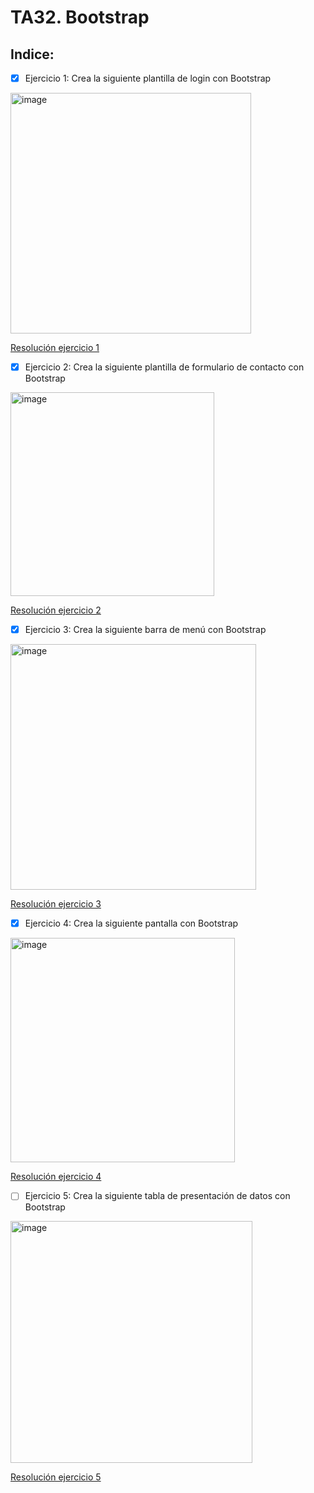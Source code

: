 # TA32. Bootstrap

## Indice:

- [X] Ejercicio 1: Crea la siguiente plantilla de login con Bootstrap

<img width="385" alt="image" src="https://user-images.githubusercontent.com/110301198/236858273-df4685ca-4177-4524-bdda-c5bb11f9e678.png">



[Resolución ejercicio 1](https://techma-fullstack-java-angular.github.io/TA32/Ejercicio1)

- [X] Ejercicio 2: Crea la siguiente plantilla de formulario de contacto con Bootstrap

<img width="326" alt="image" src="https://user-images.githubusercontent.com/110301198/236858551-e82d1118-25e6-4f80-956b-2e629da6903c.png">


[Resolución ejercicio 2](https://techma-fullstack-java-angular.github.io/TA32/Ejercicio2)

- [X] Ejercicio 3: Crea la siguiente barra de menú con Bootstrap

<img width="393" alt="image" src="https://user-images.githubusercontent.com/110301198/236879785-d7679a25-02b9-49a8-9ee0-3ca0f87ac182.png">

[Resolución ejercicio 3](https://techma-fullstack-java-angular.github.io/TA32/Ejercicio3)

- [X] Ejercicio 4: Crea la siguiente pantalla con Bootstrap

<img width="359" alt="image" src="https://user-images.githubusercontent.com/110301198/237055061-1336f243-457b-44d8-9b74-88d442c19043.png">

[Resolución ejercicio 4](https://techma-fullstack-java-angular.github.io/TA32/Ejercicio4)

- [ ] Ejercicio 5: Crea la siguiente tabla de presentación de datos con Bootstrap

<img width="387" alt="image" src="https://user-images.githubusercontent.com/110301198/237055360-562c60e1-6a4f-4ed3-902c-750317af52bc.png">

[Resolución ejercicio 5](https://techma-fullstack-java-angular.github.io/TA32/Ejercicio5)
